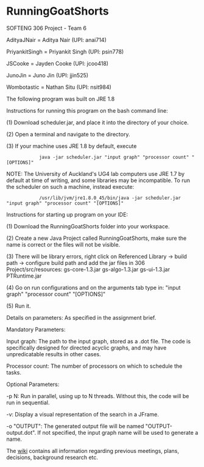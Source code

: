 # RunningGoatShorts
SOFTENG 306 Project - Team 6

AdityaJNair = Aditya Nair (UPI: anai714)

PriyankitSingh = Priyankit Singh (UPI: psin778)

JSCooke = Jayden Cooke (UPI: jcoo418)

JunoJin = Juno Jin (UPI: jjin525)

Wombotastic = Nathan Situ (UPI: nsit984)

The following program was built on JRE 1.8

Instructions for running this program on the bash command line:

(1) Download scheduler.jar, and place it into the directory of your choice.

(2) Open a terminal and navigate to the directory.

(3) If your machine uses JRE 1.8 by default, execute 

                java -jar scheduler.jar "input graph" "processor count" "[OPTIONS]"
    
NOTE: The University of Auckland's UG4 lab computers use JRE 1.7 by default at time of writing, and some libraries may be incompatible. To run the scheduler on such a machine, instead execute:

                /usr/lib/jvm/jre1.8.0_45/bin/java -jar scheduler.jar "input graph" "processor count" "[OPTIONS]" 

Instructions for starting up program on your IDE:

(1) Download the RunningGoatShorts folder into your workspace.

(2) Create a new Java Project called RunningGoatShorts, make sure the name is correct or the files will not be visible.

(3) There will be library errors, right click on Referenced Library -> build path -> configure build path and add the jar files in 306 Project/src/resources:
                gs-core-1.3.jar
                gs-algo-1.3.jar
                gs-ui-1.3.jar
                PTRuntime.jar

(4) Go on run configurations and on the arguments tab type in:
                "input graph" "processor count" "[OPTIONS]"
  
(5) Run it.

Details on parameters:
As specified in the assignment brief.

Mandatory Parameters:

Input graph: The path to the input graph, stored as a .dot file. The code is specifically designed for directed acyclic graphs, and may have unpredicatable results  in other cases.

Processor count: The number of processors on which to schedule the tasks.

Optional Parameters:

-p N: Run in parallel, using up to N threads. Without this, the code will be run in sequential.

-v: Display a visual representation of the search in a JFrame.

-o "OUTPUT": The generated output file will be named "OUTPUT-output.dot". If not specified, the input graph name will be used to generate a name. 


The [wiki](https://github.com/AdityaJNair/RunningGoatShorts/wiki) contains all information regarding previous meetings, plans, decisions, background research etc.
  
                
                
